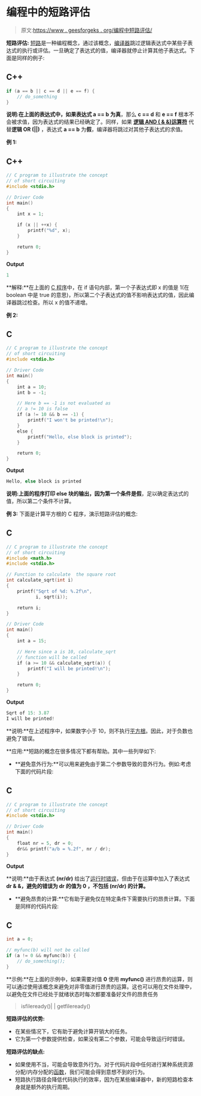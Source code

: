 # 编程中的短路评估

> 原文:[https://www . geesforgeks . org/编程中短路评估/](https://www.geeksforgeeks.org/short-circuit-evaluation-in-programming/)

**短路评估:** [短路](https://www.geeksforgeeks.org/short-circuiting-in-c-and-linux/)是一种编程概念，通过该概念，[编译器](https://www.geeksforgeeks.org/introduction-of-compiler-design/)跳过逻辑表达式中某些子表达式的执行或评估。一旦确定了表达式的值，编译器就停止计算其他子表达式。下面是同样的例子:

## C++

```cpp
if (a == b || c == d || e == f) {
    // do_something
}
```

**说明:**在上面的表达式中，如果表达式 **a == b** 为**真**，那么 **c == d** 和 **e == f** 根本不会被求值，因为表达式的结果已经确定了。同样，如果 [**逻辑 AND ( & &)运算符**](https://www.geeksforgeeks.org/operators-in-c-set-2-relational-and-logical-operators/) 代替**逻辑 OR (||)** ，表达式 **a == b** 为**假**，编译器将跳过对其他子表达式的求值。

**例 1:**

## C++

```cpp
// C program to illustrate the concept
// of short circuiting
#include <stdio.h>

// Driver Code
int main()
{
    int x = 1;

    if (x || ++x) {
        printf("%d", x);
    }

    return 0;
}
```

**Output**

```cpp
1
```

**解释:**在上面的 [C 程序](https://www.geeksforgeeks.org/c/)中，在 if 语句内部，第一个子表达式即 x 的值是 1(在 boolean 中是 true 的意思)，所以第二个子表达式的值不影响表达式的值，因此编译器跳过检查。所以 x 的值不递增。

**例 2:**

## C

```cpp
// C program to illustrate the concept
// of short circuiting
#include <stdio.h>

// Driver Code
int main()
{
    int a = 10;
    int b = -1;

    // Here b == -1 is not evaluated as
    // a != 10 is false
    if (a != 10 && b == -1) {
        printf("I won't be printed!\n");
    }
    else {
        printf("Hello, else block is printed");
    }

    return 0;
}
```

**Output**

```cpp
Hello, else block is printed
```

**说明:**上面的程序打印 **else 块**的输出，因为第一个条件是**假**，足以确定表达式的值，所以第二个条件不计算。

**例 3:** 下面是计算平方根的 C 程序，演示短路评估的概念:

## C

```cpp
// C program to illustrate the concept
// of short circuiting
#include <math.h>
#include <stdio.h>

// Function to calculate  the square root
int calculate_sqrt(int i)
{
    printf("Sqrt of %d: %.2f\n",
           i, sqrt(i));

    return i;
}

// Driver Code
int main()
{
    int a = 15;

    // Here since a is 10, calculate_sqrt
    // function will be called
    if (a >= 10 && calculate_sqrt(a)) {
        printf("I will be printed!\n");
    }

    return 0;
}
```

**Output**

```cpp
Sqrt of 15: 3.87
I will be printed!
```

**说明:**在上述程序中，如果数字小于 10，则不执行[平方根](https://www.geeksforgeeks.org/square-root-of-an-integer/)。因此，对于负数也避免了错误。

**应用:**短路的概念在很多情况下都有帮助。其中一些列举如下:

*   **避免意外行为:**可以用来避免由于第二个参数导致的意外行为。例如:考虑下面的代码片段:

## C

```cpp
// C program to illustrate the concept
// of short circuiting
#include <stdio.h>

// Driver Code
int main()
{
    float nr = 5, dr = 0;
    dr&& printf("a/b = %.2f", nr / dr);
}
```

**Output**

**说明:**由于表达式 **(nr/dr)** 给出了[运行时错误](https://www.geeksforgeeks.org/runtime-errors/)，但由于在运算中加入了表达式 **dr & &，避免的错误为 **dr** 的值为 **0** ，不包括 **(nr/dr)** 的计算。**

*   **避免昂贵的计算:**它有助于避免仅在特定条件下需要执行的昂贵计算。下面是同样的代码片段:

## C

```cpp
int a = 0;

// myfunc(b) will not be called
if (a != 0 && myfunc(b)) {
    // do_something();
}
```

**示例:**在上面的示例中，如果需要对值 **0** 使用 **myfunc()** 进行昂贵的运算，则可以通过使用该概念来避免对非零值进行昂贵的运算。这也可以用在文件处理中，以避免在文件已经处于就绪状态时每次都要准备好文件的昂贵任务

> isfileready()| | getfileready()

**短路评估的优势:**

*   在某些情况下，它有助于避免计算开销大的任务。
*   它为第一个参数提供检查，如果没有第二个参数，可能会导致运行时错误。

**短路评估的缺点:**

*   如果使用不当，可能会导致意外行为。对于代码片段中任何进行某种系统资源分配/内存分配的[函数](https://www.geeksforgeeks.org/functions-in-c/)，我们可能会得到意想不到的行为。
*   短路执行路径会降低代码执行的效率，因为在某些编译器中，新的短路检查本身就是额外的执行周期。